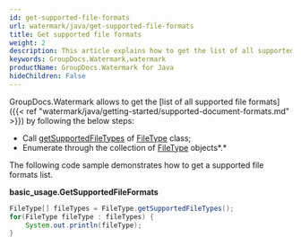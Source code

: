 ```yaml
---
id: get-supported-file-formats
url: watermark/java/get-supported-file-formats
title: Get supported file formats
weight: 2
description: This article explains how to get the list of all supported file formats.
keywords: GroupDocs.Watermark,watermark
productName: GroupDocs.Watermark for Java
hideChildren: False
---
```

GroupDocs.Watermark allows to get the [list of all supported file formats]({{< ref "watermark/java/getting-started/supported-document-formats.md" >}}) by following the below steps:

*   Call [getSupportedFileTypes](https://reference.groupdocs.com/watermark/java/com.groupdocs.watermark.common/FileType#getSupportedFileTypes()) of [FileType](https://reference.groupdocs.com/watermark/java/com.groupdocs.watermark.common/FileType) class;
*   Enumerate through the collection of [FileType](https://reference.groupdocs.com/watermark/java/com.groupdocs.watermark.common/FileType) objects*.*

The following code sample demonstrates how to get a supported file formats list.

**basic\_usage.GetSupportedFileFormats**

```java
FileType[] fileTypes = FileType.getSupportedFileTypes();
for(FileType fileType : fileTypes) {                    
    System.out.println(fileType);                       
}                                                       
```
